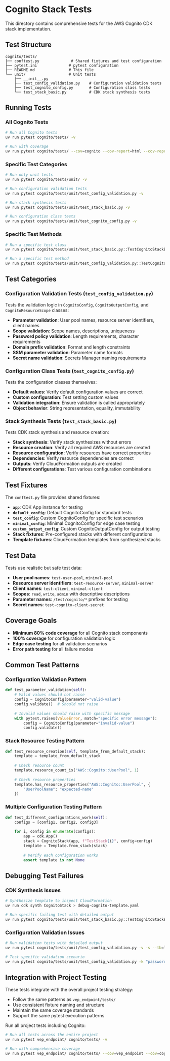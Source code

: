 # Cognito Stack Tests

This directory contains comprehensive tests for the AWS Cognito CDK stack implementation.

## Test Structure

```
cognito/tests/
├── conftest.py              # Shared fixtures and test configuration
├── pytest.ini              # pytest configuration
├── README.md               # This file
└── unit/                   # Unit tests
    ├── __init__.py
    ├── test_config_validation.py    # Configuration validation tests
    ├── test_cognito_config.py       # Configuration class tests
    └── test_stack_basic.py          # CDK stack synthesis tests
```

## Running Tests

### All Cognito Tests

```bash
# Run all Cognito tests
uv run pytest cognito/tests/ -v

# Run with coverage
uv run pytest cognito/tests/ --cov=cognito --cov-report=html --cov-report=term-missing
```

### Specific Test Categories

```bash
# Run only unit tests
uv run pytest cognito/tests/unit/ -v

# Run configuration validation tests
uv run pytest cognito/tests/unit/test_config_validation.py -v

# Run stack synthesis tests
uv run pytest cognito/tests/unit/test_stack_basic.py -v

# Run configuration class tests
uv run pytest cognito/tests/unit/test_cognito_config.py -v
```

### Specific Test Methods

```bash
# Run a specific test class
uv run pytest cognito/tests/unit/test_stack_basic.py::TestCognitoStackBasics -v

# Run a specific test method
uv run pytest cognito/tests/unit/test_config_validation.py::TestCognitoConfigValidation::test_default_config_is_valid -v
```

## Test Categories

### Configuration Validation Tests (`test_config_validation.py`)

Tests the validation logic in `CognitoConfig`, `CognitoOutputConfig`, and `CognitoResourceScope` classes:

- **Parameter validation**: User pool names, resource server identifiers, client names
- **Scope validation**: Scope names, descriptions, uniqueness
- **Password policy validation**: Length requirements, character requirements
- **Domain prefix validation**: Format and length constraints
- **SSM parameter validation**: Parameter name formats
- **Secret name validation**: Secrets Manager naming requirements

### Configuration Class Tests (`test_cognito_config.py`)

Tests the configuration classes themselves:

- **Default values**: Verify default configuration values are correct
- **Custom configuration**: Test setting custom values
- **Validation integration**: Ensure validation is called appropriately
- **Object behavior**: String representation, equality, immutability

### Stack Synthesis Tests (`test_stack_basic.py`)

Tests CDK stack synthesis and resource creation:

- **Stack synthesis**: Verify stack synthesizes without errors
- **Resource creation**: Verify all required AWS resources are created
- **Resource configuration**: Verify resources have correct properties
- **Dependencies**: Verify resource dependencies are correct
- **Outputs**: Verify CloudFormation outputs are created
- **Different configurations**: Test various configuration combinations

## Test Fixtures

The `conftest.py` file provides shared fixtures:

- **`app`**: CDK App instance for testing
- **`default_config`**: Default CognitoConfig for standard tests
- **`test_config`**: Custom CognitoConfig for specific test scenarios
- **`minimal_config`**: Minimal CognitoConfig for edge case testing
- **`custom_output_config`**: Custom CognitoOutputConfig for output testing
- **Stack fixtures**: Pre-configured stacks with different configurations
- **Template fixtures**: CloudFormation templates from synthesized stacks

## Test Data

Tests use realistic but safe test data:

- **User pool names**: `test-user-pool`, `minimal-pool`
- **Resource server identifiers**: `test-resource-server`, `minimal-server`
- **Client names**: `test-client`, `minimal-client`
- **Scopes**: `read`, `write`, `admin` with descriptive descriptions
- **Parameter names**: `/test/cognito/*` prefixes for testing
- **Secret names**: `test-cognito-client-secret`

## Coverage Goals

- **Minimum 80% code coverage** for all Cognito stack components
- **100% coverage** for configuration validation logic
- **Edge case testing** for all validation scenarios
- **Error path testing** for all failure modes

## Common Test Patterns

### Configuration Validation Pattern

```python
def test_parameter_validation(self):
    # Valid values should not raise
    config = CognitoConfig(parameter="valid-value")
    config.validate()  # Should not raise
    
    # Invalid values should raise with specific message
    with pytest.raises(ValueError, match="specific error message"):
        config = CognitoConfig(parameter="invalid-value")
        config.validate()
```

### Stack Resource Testing Pattern

```python
def test_resource_creation(self, template_from_default_stack):
    template = template_from_default_stack
    
    # Check resource count
    template.resource_count_is("AWS::Cognito::UserPool", 1)
    
    # Check resource properties
    template.has_resource_properties("AWS::Cognito::UserPool", {
        "UserPoolName": "expected-name"
    })
```

### Multiple Configuration Testing Pattern

```python
def test_different_configurations_work(self):
    configs = [config1, config2, config3]
    
    for i, config in enumerate(configs):
        app = cdk.App()
        stack = CognitoStack(app, f"TestStack{i}", config=config)
        template = Template.from_stack(stack)
        
        # Verify each configuration works
        assert template is not None
```

## Debugging Test Failures

### CDK Synthesis Issues

```bash
# Synthesize template to inspect CloudFormation
uv run cdk synth CognitoStack > debug-cognito-template.yaml

# Run specific failing test with detailed output
uv run pytest cognito/tests/unit/test_stack_basic.py::TestCognitoStackBasics::test_required_resources_are_created -v -s --tb=long
```

### Configuration Validation Issues

```bash
# Run validation tests with detailed output
uv run pytest cognito/tests/unit/test_config_validation.py -v -s --tb=long

# Test specific validation scenario
uv run pytest cognito/tests/unit/test_config_validation.py -k "password_policy" -v -s
```

## Integration with Project Testing

These tests integrate with the overall project testing strategy:

- Follow the same patterns as `vep_endpoint/tests/`
- Use consistent fixture naming and structure
- Maintain the same coverage standards
- Support the same pytest execution patterns

Run all project tests including Cognito:

```bash
# Run all tests across the entire project
uv run pytest vep_endpoint/ cognito/tests/ -v

# Run with comprehensive coverage
uv run pytest vep_endpoint/ cognito/tests/ --cov=vep_endpoint --cov=cognito --cov-report=html
```